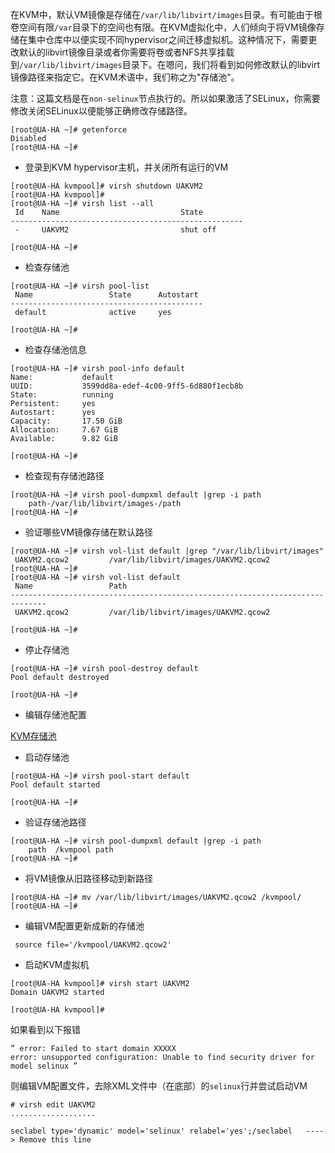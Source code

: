 在KVM中，默认VM镜像是存储在`/var/lib/libvirt/images`目录。有可能由于根卷空间有限`/var`目录下的空间也有限。在KVM虚拟化中，人们倾向于将VM镜像存储在集中仓库中以便实现不同hypervisor之间迁移虚拟机。这种情况下，需要更改默认的libvirt镜像目录或者你需要将卷或者NFS共享挂载到`/var/lib/libvirt/images`目录下。在嗯问，我们将看到如何修改默认的libvirt镜像路径来指定它。在KVM术语中，我们称之为"存储池"。

注意：这篇文档是在`non-selinux`节点执行的。所以如果激活了SELinux，你需要修改关闭SELinux以便能够正确修改存储路径。

```
[root@UA-HA ~]# getenforce
Disabled
[root@UA-HA ~]#
```

* 登录到KVM hypervisor主机，并关闭所有运行的VM

```
[root@UA-HA kvmpool]# virsh shutdown UAKVM2
[root@UA-HA kvmpool]#
[root@UA-HA ~]# virsh list --all
 Id    Name                           State
----------------------------------------------------
 -     UAKVM2                         shut off

[root@UA-HA ~]#
```

* 检查存储池

```
[root@UA-HA ~]# virsh pool-list
 Name                 State      Autostart
-------------------------------------------
 default              active     yes

[root@UA-HA ~]#
```

* 检查存储池信息

```
[root@UA-HA ~]# virsh pool-info default
Name:           default
UUID:           3599dd8a-edef-4c00-9ff5-6d880f1ecb8b
State:          running
Persistent:     yes
Autostart:      yes
Capacity:       17.50 GiB
Allocation:     7.67 GiB
Available:      9.82 GiB

[root@UA-HA ~]#
```

* 检查现有存储池路径

```
[root@UA-HA ~]# virsh pool-dumpxml default |grep -i path
    path-/var/lib/libvirt/images-/path
[root@UA-HA ~]#
```

* 验证哪些VM镜像存储在默认路径

```
[root@UA-HA ~]# virsh vol-list default |grep "/var/lib/libvirt/images"
 UAKVM2.qcow2         /var/lib/libvirt/images/UAKVM2.qcow2
[root@UA-HA ~]#
[root@UA-HA ~]# virsh vol-list default
 Name                 Path
------------------------------------------------------------------------------
 UAKVM2.qcow2         /var/lib/libvirt/images/UAKVM2.qcow2

[root@UA-HA ~]#
```

* 停止存储池

```
[root@UA-HA ~]# virsh pool-destroy default
Pool default destroyed

[root@UA-HA ~]#
```

* 编辑存储池配置

[KVM存储池](/img/virtual/kvm/startup/KVM-storage-pool-Linux.jpg)

* 启动存储池

```
[root@UA-HA ~]# virsh pool-start default
Pool default started

[root@UA-HA ~]#
```

* 验证存储池路径

```
[root@UA-HA ~]# virsh pool-dumpxml default |grep -i path
    path  /kvmpool path
[root@UA-HA ~]#
```

* 将VM镜像从旧路径移动到新路径

```
[root@UA-HA ~]# mv /var/lib/libvirt/images/UAKVM2.qcow2 /kvmpool/
[root@UA-HA ~]#
```

* 编辑VM配置更新成新的存储池

```
 source file='/kvmpool/UAKVM2.qcow2'
```

* 启动KVM虚拟机

```
[root@UA-HA kvmpool]# virsh start UAKVM2
Domain UAKVM2 started

[root@UA-HA kvmpool]#
```

如果看到以下报错

```
” error: Failed to start domain XXXXX
error: unsupported configuration: Unable to find security driver for model selinux ”
```

则编辑VM配置文件，去除XML文件中（在底部）的`selinux`行并尝试启动VM

```
# virsh edit UAKVM2
...................

seclabel type='dynamic' model='selinux' relabel='yes';/seclabel   ----> Remove this line
```